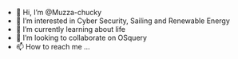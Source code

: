 - 👋 Hi, I’m @Muzza-chucky
- 👀 I’m interested in Cyber Security, Sailing and Renewable Energy
- 🌱 I’m currently learning about life
- 💞️ I’m looking to collaborate on OSquery
- 📫 How to reach me ...

<!---
Muzza-chucky/Muzza-chucky is a ✨ special ✨ repository because its `README.md` (this file) appears on your GitHub profile.
You can click the Preview link to take a look at your changes.
--->
